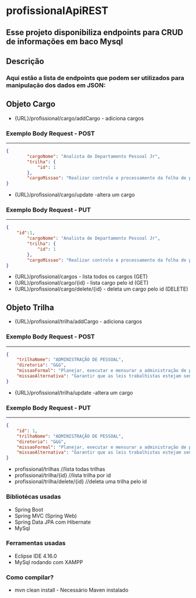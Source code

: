 # profissionalApiREST

## Esse projeto disponibiliza endpoints para CRUD de informações em baco Mysql

## Descrição
 ### Aqui estão a lista de endpoints que podem ser utilizados para manipulação dos dados em JSON:

## Objeto Cargo
* {URL}/profissional/cargo/addCargo     - adiciona cargos
### Exemplo Body Request - POST
----

```json
{
        "cargoNome": "Analista de Departamento Pessoal Jr",
        "trilha": {
            "id": 1
        },
        "cargoMissao": "Realizar controle e processamento da folha de pagamento."
}
```
* {URL}/profissional/cargo/update       -altera um cargo
### Exemplo Body Request - PUT
----

```json
{		
	"id":1,
        "cargoNome": "Analista de Departamento Pessoal Jr",
        "trilha": {
            "id": 1
        },
        "cargoMissao": "Realizar controle e processamento da folha de pagament0."
}
```

* {URL}/profissional/cargos	          - lista todos os cargos (GET)
* {URL}/profissional/cargo/{id}         - lista cargo pelo id	(GET)
* {URL}/profissional/cargo/delete/{id}  - deleta um cargo pelo id (DELETE)

## Objeto Trilha
* {URL}/profissional/trilha/addCargo     - adiciona cargos
### Exemplo Body Request - POST
----

```json
{
    "trilhaNome": "ADMINISTRAÇÃO DE PESSOAL",
    "diretoria": "G&G",
    "missaoFormal": "Planejar, executar e mensurar a administração de pessoal.",
    "missaoAlternativa": "Garantir que as leis trabalhistas estejam sendo cumpridas com eficácia e eficiência."
}
```
* {URL}/profissional/trilha/update       -altera um cargo
### Exemplo Body Request - PUT
----

```json
{	
    "id": 1,
    "trilhaNome": "ADMINISTRAÇÃO DE PESSOAL",
    "diretoria": "G&G",
    "missaoFormal": "Planejar, executar e mensurar a administração de pessoal.",
    "missaoAlternativa": "Garantir que as leis trabalhistas estejam sendo cumpridas com eficácia e eficiência."
}
```
* profissional/trilhas		   //lista todas trilhas
* profissional/trilha/{id}	   //lista trilha por id
* profissional/trilha/delete/{id}  //deleta uma trilha pelo id
	
 ### Bibliotécas usadas
* Spring Boot
* Spring MVC (Spring Web)
* Spring Data JPA com Hibernate
* MySql
### Ferramentas usadas
* Eclipse IDE 4.16.0
* MySql rodando com XAMPP

### Como compilar?
* mvn clean install - Necessário Maven instalado
